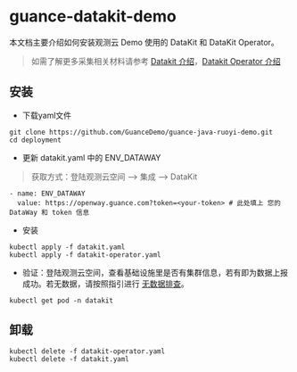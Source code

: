 # guance-datakit-demo
本文档主要介绍如何安装观测云 Demo 使用的 DataKit 和 DataKit Operator。

> 如需了解更多采集相关材料请参考 [Datakit 介绍](https://docs.guance.com/datakit/datakit-arch/)，[Datakit Operator 介绍](https://docs.guance.com/datakit/datakit-operator/)


## 安装
- 下载yaml文件
```shell
git clone https://github.com/GuanceDemo/guance-java-ruoyi-demo.git
cd deployment
```
- 更新 datakit.yaml 中的 ENV_DATAWAY
> 获取方式：登陆观测云空间 --> 集成 --> DataKit

```shell
- name: ENV_DATAWAY
  value: https://openway.guance.com?token=<your-token> # 此处填上 您的 DataWay 和 token 信息
```

- 安装
```shell
kubectl apply -f datakit.yaml
kubectl apply -f datakit-operator.yaml
```

- 验证：登陆观测云空间，查看基础设施里是否有集群信息，若有即为数据上报成功。若无数据，请按照指引进行 [无数据排查](https://docs.guance.com/datakit/why-no-data/)。
```
kubectl get pod -n datakit
``` 

## 卸载
```shell
kubectl delete -f datakit-operator.yaml
kubectl delete -f datakit.yaml
```